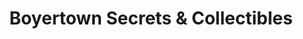 ---
title: "Boyertown Secrets & Collectibles"
url: /boyertown/boyertown-secrets-und-collectibles/
shop: Antiquitäten
---